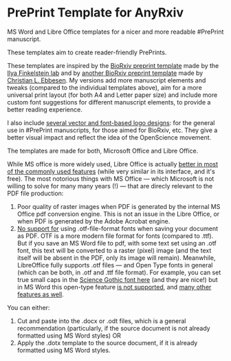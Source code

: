 # PrePrint Template for AnyRxiv
MS Word and Libre Office templates for a nicer and more readable #PrePrint manuscript.

These templates aim to create reader-friendly PrePrints.

These templates are inspired by the [BioRxiv preprint template](https://github.com/finkelsteinlab/BioRxiv-Template) made by the [Ilya Finkelstein lab](https://github.com/finkelsteinlab) and by [another BioRxiv preprint template](https://github.com/chrelli/bioRxiv-word-template) made by [Christian L. Ebbesen](https://github.com/chrelli).
My versions add more manuscript elements and tweaks (compared to the individual templates above), aim for a more universal print layout (for both A4 and Letter paper size) and include more custom font suggestions for different manuscript elements, to provide a better reading experience.

I also include [several vector and font-based logo designs](/preprint_logos): for the general use in #PrePrint manuscripts, for those aimed for BioRxiv, etc. They give a better visual impact and reflect the idea of the OpenScience movement.

The templates are made for both, Microsoft Office and Libre Office.

While MS office is more widely used, Libre Office is actually [better in most of the commonly used features](https://wiki.documentfoundation.org/Feature_Comparison:_LibreOffice_-_Microsoft_Office) (while very similar in its interface, and it's free). 
The most notorious things with MS Office — which Microsoft is not willing to solve for many many years (!) — that are direcly relevant to the PDF file production:
1) Poor quality of raster images when PDF is generated by the internal MS Office pdf conversion engine. This is not an issue in the Libre Office, or when PDF is generated by the Adobe Acrobat engine.
2) [No support for](https://community.adobe.com/t5/type-typography-discussions/adobe-opentype-fonts-with-truetype-outlines-for-microsoft-office/td-p/6108231/1000) using .otf-file-format fonts when saving your document as PDF. OTF is a more modern file format for fonts (compared to .ttf). But if you save an MS Word file to pdf, with some text set using an .otf font, this text will be converted to a raster (pixel) image (and the text itself will be absent in the PDF, only its image will remain). Meanwhile, LibreOffice fully supports .otf files — and Open Type fonts in general (which can be both, in .otf and .ttf file format). For example, you can set true small caps in the [Science Gothic font here](https://github.com/googlefonts/science-gothic/issues/340#issuecomment-2889675480) (and they are nice!) but in MS Word this open-type feature [is not supported](https://answers.microsoft.com/en-us/msoffice/forum/all/are-opentype-small-caps-coming-to-microsoft-word/eaca1880-9cee-4bca-82fa-8bd1486edf67), and [many other features as well](https://answers.microsoft.com/en-us/msoffice/forum/all/why-word-support-for-opentype-features-is-garbage/76165feb-3d84-4a6e-80bf-c969710f15a0).

You can either:
1. Cut and paste into the .docx or .odt files, which is a general recommendation (particularly, if the source document is not already formatted using MS Word styles)
OR
2. Apply the .dotx template to the source document, if it is already formatted using MS Word styles.
